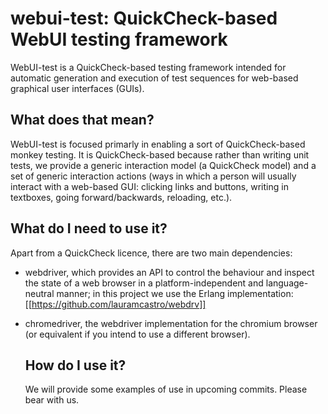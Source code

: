 # webui-test: QuickCheck-based WebUI testing framework

WebUI-test is a QuickCheck-based testing framework intended for
automatic generation and execution of test sequences for
web-based graphical user interfaces (GUIs).

## What does that mean?

WebUI-test is focused primarly in enabling a sort of QuickCheck-based
monkey testing. It is QuickCheck-based because rather than writing
unit tests, we provide a generic interaction model (a QuickCheck model)
and a set of generic interaction actions (ways in which a person will
usually interact with a web-based GUI: clicking links and buttons,
writing in textboxes, going forward/backwards, reloading, etc.).

## What do I need to use it?

Apart from a QuickCheck licence, there are two main dependencies:

* webdriver, which provides an API to control the behaviour and inspect the
  state of a web browser in a platform-independent and language-neutral manner;
  in this project we use the Erlang implementation: [[https://github.com/lauramcastro/webdrv]]
* chromedriver, the webdriver implementation for the chromium browser (or
  equivalent if you intend to use a different browser).
  
  ## How do I use it?
  
  We will provide some examples of use in upcoming commits. Please bear
  with us.
